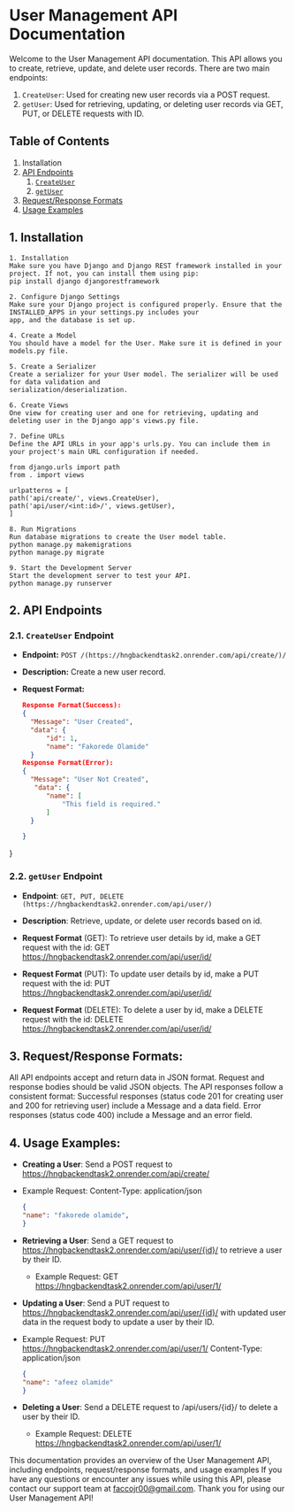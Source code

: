 # User Management API Documentation

Welcome to the User Management API documentation. This API allows you to create, retrieve, update, and delete user records. There are two main endpoints:

1. `CreateUser`: Used for creating new user records via a POST request.
2. `getUser`: Used for retrieving, updating, or deleting user records via GET, PUT, or DELETE requests with ID.

## Table of Contents

1. Installation
2. [API Endpoints](#[api-endpoints](https://hngbackendtask2.onrender.com/api/))
    1. [`CreateUser`]([#createuser-endpoint](https://hngbackendtask2.onrender.com/api/create/))
    2. [`getUser`](#[getuser-endpoint](https://hngbackendtask2.onrender.com/api/user/id/))
2. [Request/Response Formats](#requestresponse-formats)
4. [Usage Examples](#usage-examples)

## 1. Installation
    1. Installation
    Make sure you have Django and Django REST framework installed in your project. If not, you can install them using pip:
    pip install django djangorestframework

    2. Configure Django Settings
    Make sure your Django project is configured properly. Ensure that the INSTALLED_APPS in your settings.py includes your 
    app, and the database is set up.

    4. Create a Model
    You should have a model for the User. Make sure it is defined in your models.py file.

    5. Create a Serializer
    Create a serializer for your User model. The serializer will be used for data validation and 
    serialization/deserialization.

    6. Create Views
    One view for creating user and one for retrieving, updating and deleting user in the Django app's views.py file.

    7. Define URLs
    Define the API URLs in your app's urls.py. You can include them in your project's main URL configuration if needed.

    from django.urls import path
    from . import views

    urlpatterns = [
    path('api/create/', views.CreateUser),
    path('api/user/<int:id>/', views.getUser),
    ]

    8. Run Migrations
    Run database migrations to create the User model table.
    python manage.py makemigrations
    python manage.py migrate

    9. Start the Development Server
    Start the development server to test your API.
    python manage.py runserver


## 2. API Endpoints

### 2.1. `CreateUser` Endpoint

- **Endpoint:** `POST /(https://hngbackendtask2.onrender.com/api/create/)/`
- **Description:** Create a new user record.
- **Request Format:**

  ```json
  Response Format(Success):
  {
    "Message": "User Created",
    "data": {
        "id": 1,
        "name": "Fakorede Olamide"
    }
  Response Format(Error):
  {
    "Message": "User Not Created",
     "data": {
        "name": [
            "This field is required."
        ]
    }

  }
}
  


### 2.2. `getUser` Endpoint
- **Endpoint**: `GET, PUT, DELETE (https://hngbackendtask2.onrender.com/api/user/)`

- **Description**: Retrieve, update, or delete user records based on id.

- **Request Format** (GET):
To retrieve user details by id, make a GET request with the id:
GET https://hngbackendtask2.onrender.com/api/user/id/

- **Request Format** (PUT):
To update user details by id, make a PUT request with the id:
PUT https://hngbackendtask2.onrender.com/api/user/id/

- **Request Format** (DELETE):
To delete a user by id, make a DELETE request with the id:
DELETE https://hngbackendtask2.onrender.com/api/user/id/

## 3. Request/Response Formats:
All API endpoints accept and return data in JSON format.
Request and response bodies should be valid JSON objects.
The API responses follow a consistent format:
Successful responses (status code 201 for creating user and 200 for retrieving user) include a Message and a data field.
Error responses (status code 400) include a Message and an error field.


## 4. Usage Examples:
- **Creating a User**:
  Send a POST request to https://hngbackendtask2.onrender.com/api/create/
 - Example Request:
    Content-Type: application/json
    ```json
    {
    "name": "fakorede olamide",
    }
    ```
- **Retrieving a User**:
  Send a GET request to https://hngbackendtask2.onrender.com/api/user/{id}/ to retrieve a user by their ID.
  - Example Request:
    GET https://hngbackendtask2.onrender.com/api/user/1/

- **Updating a User**:
  Send a PUT request to https://hngbackendtask2.onrender.com/api/user/{id}/ with updated user data in the request body to 
  update a user by their ID.
 - Example Request:
    PUT https://hngbackendtask2.onrender.com/api/user/1/
    Content-Type: application/json
    ```json
    {
    "name": "afeez olamide"
    }
    ```

- **Deleting a User**:
  Send a DELETE request to /api/users/{id}/ to delete a user by their ID.
  - Example Request:
    DELETE https://hngbackendtask2.onrender.com/api/user/1/

This documentation provides an overview of the User Management API, including endpoints, request/response formats, and usage examples
If you have any questions or encounter any issues while using this API, please contact our support team at faccojr00@gmail.com.
Thank you for using our User Management API!





